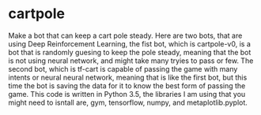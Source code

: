 # cartpole
Make a bot that can keep a cart pole steady. Here are two bots, that are using Deep Reinforcement Learning, the fist bot, which is cartpole-v0, is a bot that is randomly guesing to keep the pole steady, meaning that the bot is not using neural network, and might take many tryies to pass or few. 
The second bot, which is tf-cart is capable of passing the game with many intents or neural neural network, meaning that is like the first bot, but this time the bot is saving the data for it to know the best form of passing the game.
This code is written in Python 3.5, the libraries I am using that you might need to isntall are, gym, tensorflow, numpy, and metaplotlib.pyplot.
